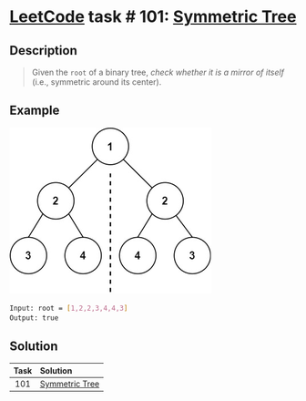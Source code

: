 # [LeetCode][leetcode] task # 101: [Symmetric Tree][task]

Description
-----------

> Given the `root` of a binary tree,
> _check whether it is a mirror of itself_
> (i.e., symmetric around its center).

 Example
-------

![tree.png](image/tree.png)

```sh
Input: root = [1,2,2,3,4,4,3]
Output: true
```

Solution
--------

| Task | Solution                   |
|:----:|:---------------------------|
| 101  | [Symmetric Tree][solution] |


[leetcode]: <http://leetcode.com/>
[task]: <https://leetcode.com/problems/symmetric-tree/>
[solution]: <https://github.com/wellaxis/witalis-jkit/blob/main/module/tasks/src/main/java/com/witalis/jkit/tasks/core/task/leetcode/h2/p101/option/Practice.java>
